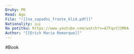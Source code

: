 ```yaml
---
Druhy: PR
Read: Ago
File: "![[na_zapadni_fronte_klid.pdf]]"
Nationality: 🇩🇪
Na potítku: https://www.youtube.com/watch?v=A7FqvYJ1MKA
Author: "[[Erich Maria Remarque]]"
---
```

#Book
